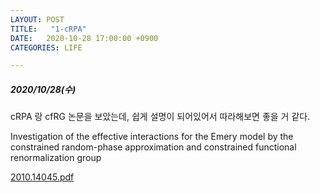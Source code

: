 ```yaml
---
LAYOUT: POST
TITLE:   "1-cRPA"
DATE:   2020-10-28 17:00:00 +0900
CATEGORIES: LIFE

---
```




#####  2020/10/28(수)


cRPA 랑 cfRG 논문을 보았는데, 쉽게 설명이 되어있어서 따라해보면 좋을 거 같다.

Investigation of the effective interactions for the Emery model by the constrained
random-phase approximation and constrained functional renormalization group

[2010.14045.pdf](https://arxiv.org/abs/2010.14045)


